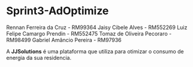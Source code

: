 # Sprint3-AdOptimize

Rennan Ferreira da Cruz - RM99364
Jaisy Cibele Alves - RM552269
Luiz Felipe Camargo Prendin - RM552475
Tomaz de Oliveira Pecoraro - RM98499
Gabriel Amâncio Pereira - RM97936

A **JJSolutions** é uma plataforma que utiliza para otimizar o consumo de energia da sua residencia.
